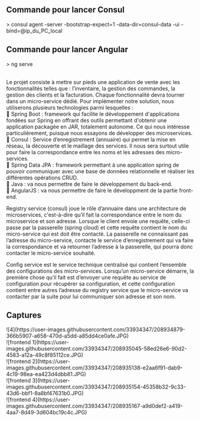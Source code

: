 <h2>Commande pour lancer Consul</h2> 
> consul agent -server -bootstrap-expect=1 -data-dir=consul-data -ui -bind=@ip_du_PC_local <br>
<h2>Commande pour lancer Angular</h2>
> ng serve <br><br>

Le projet consiste à mettre sur pieds une application de vente avec les fonctionnalités telles que : l’inventaire, la gestion des commandes, la gestion des clients et la facturation. Chaque fonctionnalité devra tourner dans un micro-service dédié. Pour implémenter notre solution, nous utiliserons plusieurs technologies parmi lesquelles : <br>
	Spring Boot : framework qui facilite le développement d'applications fondées sur Spring en offrant des outils permettant d'obtenir une application packagée en JAR, totalement autonome. Ce qui nous intéresse particulièrement, puisque nous essayons de développer des microservices. <br>
	Consul : Service d’enregistrement (annuaire) qui permet la mise en réseau, la découverte et le maillage des services. Il nous sera surtout utile pour faire la correspondance entre les noms et les adresses des micro-services. <br>
	Spring Data JPA : framework permettant à une application spring de pouvoir communiquer avec une base de données relationnelle et réaliser les différentes opérations CRUD. <br>
	Java : va nous permettre de faire le développement du back-end. <br>
	AngularJS : va nous permettre de faire le développment de la partie front-end. <br>


Registry service (consul) joue le rôle d’annuaire dans une architecture de microservices, c'est-à-dire qu’il fait la correspondance entre le nom du microservice et son adresse. Lorsque le client envoie une requête, celle-ci passe par la passerelle (spring cloud) et cette requête contient le nom du micro-service qui est doit être contacté. La passerelle ne connaissant pas l’adresse du micro-service, contacte le service d’enregistrement qui va faire la correspondance et va retourner l’adresse à la passerelle, qui pourra donc contacter le micro-service souhaité.

Config service est le service technique centralisé qui contient l’ensemble des configurations des micro-services. Lorsqu’un micro-service démarre, la première chose qu’il fait est  d’envoyer une requête au service de configuration pour récupérer sa configuration, et cette configuration contient entre autres l’adresse du registry service que le micro-service va contacter par la suite pour lui communiquer son adresse et son nom.

<h2>Captures</h2> 
![4](https://user-images.githubusercontent.com/33934347/208934879-366b5907-a658-470d-a5dd-a85dd4ce0afe.JPG)<br>
![frontend 1](https://user-images.githubusercontent.com/33934347/208935045-58ed26e6-90d2-4583-a12a-49c8f85112ce.JPG)<br>
![frontend 2](https://user-images.githubusercontent.com/33934347/208935138-e2aa6f91-dab9-4c19-98ea-ea423d4dbb81.JPG)<br>
![frontend 3](https://user-images.githubusercontent.com/33934347/208935154-45358b32-9c33-43d6-bbf1-8a8bf47631b0.JPG)<br>
![frontend 4](https://user-images.githubusercontent.com/33934347/208935167-a9d0def2-a419-4aa7-8d49-3d604bc19c4c.JPG)<br>
